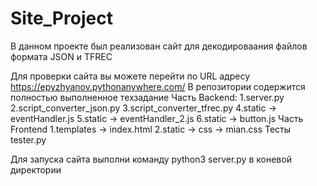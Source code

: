 # Site_Project
 В данном проекте был реализован сайт для декодироваания файлов формата JSON и TFREC

Для проверки сайта вы можете перейти по URL адресу https://epyzhyanov.pythonanywhere.com/
В репозитории содержится полностью выполненное техзадание
Часть Backend: 1.server.py 2.script_converter_json.py 3.script_converter_tfrec.py 4.static -> eventHandler.js 5.static -> eventHandler_2.js 6.static -> button.js
Часть Frontend 1.templates -> index.html 2.static -> css -> mian.css
Тесты
tester.py

Для запуска сайта выполни команду python3 server.py в коневой директории 
